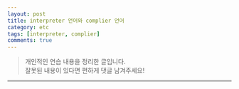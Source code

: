 ```yaml
---
layout: post
title: interpreter 언어와 complier 언어
category: etc
tags: [interpreter, complier]
comments: true
---
```


> 개인적인 연습 내용을 정리한 글입니다.     
잘못된 내용이 있다면 편하게 댓글 남겨주세요!  

<hr>
